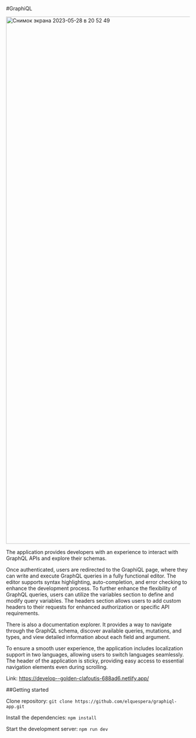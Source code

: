 #GraphiQL

<img width="1440" alt="Снимок экрана 2023-05-28 в 20 52 49" src="https://github.com/semoleg1986/graphiql-app/assets/66306538/260f1836-912c-4aaf-9f01-af8a9cace927">
 
The application provides developers with an experience to interact with GraphQL APIs and explore their schemas.

Once authenticated, users are redirected to the GraphiQL page, where they can write and execute GraphQL queries in a fully functional editor. The editor supports syntax highlighting, auto-completion, and error checking to enhance the development process. To further enhance the flexibility of GraphQL queries, users can utilize the variables section to define and modify query variables. The headers section allows users to add custom headers to their requests for enhanced authorization or specific API requirements.

There is also a documentation explorer. It provides a way to navigate through the GraphQL schema, discover available queries, mutations, and types, and view detailed information about each field and argument.

To ensure a smooth user experience, the application includes localization support in two languages, allowing users to switch languages seamlessly. The header of the application is sticky, providing easy access to essential navigation elements even during scrolling.

Link: https://develop--golden-clafoutis-688ad6.netlify.app/

##Getting started

Clone repository:
`git clone https://github.com/elquespera/graphiql-app.git`

Install the dependencies:
`npm install`

Start the development server:
`npm run dev`



